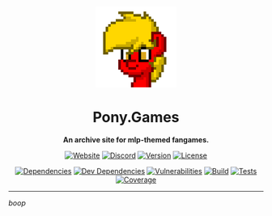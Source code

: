 <div align="center">

![logo](public/favicon-x5.png)

Pony.Games
==========

**An archive site for mlp-themed fangames.**

[![Website][website-badge]][website-link]
[![Discord][discord-badge]][discord-link]
[![Version][version-badge]][version-link]
[![License][license-badge]][license-link]

[![Dependencies][dependencies-badge]][dependencies-link]
[![Dev Dependencies][dev-dependencies-badge]][dev-dependencies-link]
[![Vulnerabilities][vulnerabilities-badge]][vulnerabilities-link]
[![Build][build-badge]][build-link]
[![Tests][tests-badge]][tests-link]
[![Coverage][coverage-badge]][coverage-link]

----------

</div>


*boop*


<!-- Link References -->

[website-badge]: https://img.shields.io/website-up-down-green-red/https/beta.pony.games.svg?label=🌐%20website
[website-link]: https://beta.pony.games

[discord-badge]: https://img.shields.io/discord/489433294509703170.svg?logo=discord
[discord-link]: https://discord.gg/kt8zutU

[version-badge]: https://img.shields.io/github/package-json/v/tschrock/ponygames.svg?label=version
[version-link]: https://github.com/Tschrock/PonyGames

[license-badge]: https://img.shields.io/badge/license-MPL--2.0-blue.svg
[license-link]: https://github.com/Tschrock/PonyGames/blob/master/LICENSE.md

[dependencies-badge]: https://david-dm.org/tschrock/ponygames/status.svg
[dependencies-link]: https://david-dm.org/tschrock/ponygames

[dev-dependencies-badge]: https://david-dm.org/tschrock/ponygames/dev-status.svg
[dev-dependencies-link]: https://david-dm.org/tschrock/ponygames?type=dev

[vulnerabilities-badge]: https://snyk.io/test/github/tschrock/ponygames/badge.svg
[vulnerabilities-link]: https://snyk.io/test/github/tschrock/ponygames

[build-badge]: https://ci.appveyor.com/api/projects/status/j31t09yq3p4ibes8?svg=true
[build-link]: https://ci.appveyor.com/project/Tschrock/ponygames

[tests-badge]: https://img.shields.io/appveyor/tests/tschrock/ponygames.svg
[tests-link]: https://ci.appveyor.com/project/Tschrock/ponygames

[coverage-badge]: https://coveralls.io/repos/github/Tschrock/PonyGames/badge.svg
[coverage-link]: https://coveralls.io/github/Tschrock/PonyGames

